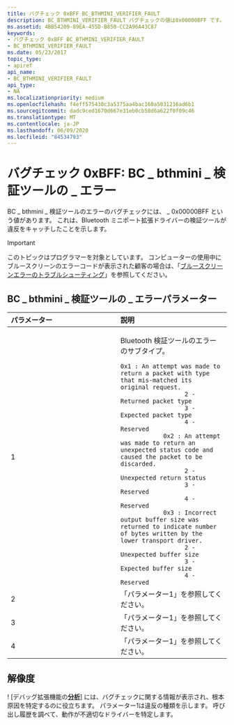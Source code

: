 ```yaml
---
title: バグチェック 0xBFF BC_BTHMINI_VERIFIER_FAULT
description: BC_BTHMINI_VERIFIER_FAULT バグチェックの値は0x00000BFF です。 これは、Bluetooth ミニポート拡張ドライバーの検証ツールが違反をキャッチしたことを示します。
ms.assetid: 4BB54209-89EA-455D-B850-CC2A96A43C87
keywords:
- バグチェック 0xBFF BC_BTHMINI_VERIFIER_FAULT
- BC_BTHMINI_VERIFIER_FAULT
ms.date: 05/23/2017
topic_type:
- apiref
api_name:
- BC_BTHMINI_VERIFIER_FAULT
api_type:
- NA
ms.localizationpriority: medium
ms.openlocfilehash: f4eff575430c3a5375aa4bac160a5031216ad6b1
ms.sourcegitcommit: dadc9ced1670d667e31eb0cb58d6a622f0f09c46
ms.translationtype: MT
ms.contentlocale: ja-JP
ms.lasthandoff: 06/09/2020
ms.locfileid: "84534793"
---
```

# <a name="bug-check-0xbff-bc_bthmini_verifier_fault"></a>バグチェック 0xBFF: BC \_ bthmini \_ 検証ツールの \_ エラー


BC \_ bthmini \_ 検証ツールのエラーのバグチェックには、 \_ 0x00000BFF という値があります。 これは、Bluetooth ミニポート拡張ドライバーの検証ツールが違反をキャッチしたことを示します。

> [!IMPORTANT]
> このトピックはプログラマーを対象としています。 コンピューターの使用中にブルースクリーンのエラーコードが表示された顧客の場合は、「[ブルースクリーンエラーのトラブルシューティング](https://www.windows.com/stopcode)」を参照してください。


## <a name="bc_bthmini_verifier_fault-parameters"></a>BC \_ bthmini \_ 検証ツールの \_ エラーパラメーター


<table>
<colgroup>
<col width="50%" />
<col width="50%" />
</colgroup>
<thead>
<tr class="header">
<th align="left">パラメーター</th>
<th align="left">説明</th>
</tr>
</thead>
<tbody>
<tr class="odd">
<td align="left">1</td>
<td align="left"><p>Bluetooth 検証ツールのエラーのサブタイプ。</p>
<div class="code">
<code>0x1 : An attempt was made to return a packet with type that mis-matched its original request.
                  2 - Returned packet type
                  3 - Expected packet type
                  4 - Reserved
            0x2 : An attempt was made to return an unexpected status code and caused the packet to be discarded.
                  2 - Unexpected return status
                  3 - Reserved
                  4 - Reserved
            0x3 : Incorrect output buffer size was returned to indicate number of bytes written by the lower transport driver.
                  2 - Unexpected buffer size
                  3 - Expected buffer size
                  4 - Reserved</code>
</div></td>
</tr>
<tr class="even">
<td align="left">2</td>
<td align="left">「パラメーター1」を参照してください。</td>
</tr>
<tr class="odd">
<td align="left">3</td>
<td align="left">「パラメーター1」を参照してください。</td>
</tr>
<tr class="even">
<td align="left">4</td>
<td align="left">「パラメーター1」を参照してください。</td>
</tr>
</tbody>
</table>



<a name="resolution"></a>解像度
----------

! [デバッグ拡張機能の[**分析**](-analyze.md)] には、バグチェックに関する情報が表示され、根本原因を特定するのに役立ちます。
パラメーター1は違反の種類を示します。 呼び出し履歴を調べて、動作が不適切なドライバーを特定します。








